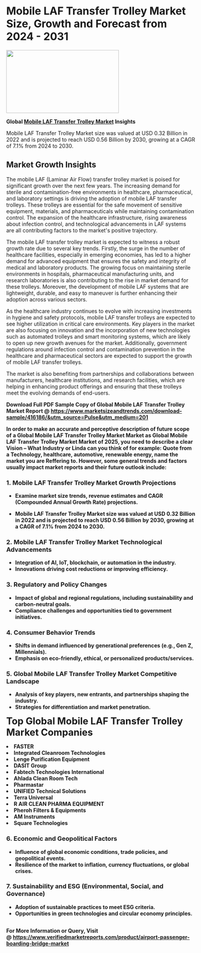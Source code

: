 <H1>Mobile LAF Transfer Trolley Market Size, Growth and Forecast from 2024 - 2031</H1><img class="aligncenter size-medium wp-image-584254" src="https://thirdeyenews.in/wp-content/uploads/2024/09/Global-Market-Research-300x168.jpeg" alt="" width="300" height="168" /><p><strong>Global&nbsp;<a href="https://www.marketsizeandtrends.com/download-sample/416186/&amp;utm_source=Pulse&amp;utm_medium=201">Mobile LAF Transfer Trolley Market</a> Insights</strong></p><p>Mobile LAF Transfer Trolley Market size was valued at USD 0.32 Billion in 2022 and is projected to reach USD 0.56 Billion by 2030, growing at a CAGR of 7.1% from 2024 to 2030.</p><p><h2>Market Growth Insights</h2> <p>The mobile LAF (Laminar Air Flow) transfer trolley market is poised for significant growth over the next few years. The increasing demand for sterile and contamination-free environments in healthcare, pharmaceutical, and laboratory settings is driving the adoption of mobile LAF transfer trolleys. These trolleys are essential for the safe movement of sensitive equipment, materials, and pharmaceuticals while maintaining contamination control. The expansion of the healthcare infrastructure, rising awareness about infection control, and technological advancements in LAF systems are all contributing factors to the market's positive trajectory.</p> <p><strong></strong></p> <p>The mobile LAF transfer trolley market is expected to witness a robust growth rate due to several key trends. Firstly, the surge in the number of healthcare facilities, especially in emerging economies, has led to a higher demand for advanced equipment that ensures the safety and integrity of medical and laboratory products. The growing focus on maintaining sterile environments in hospitals, pharmaceutical manufacturing units, and research laboratories is also contributing to the rise in market demand for these trolleys. Moreover, the development of mobile LAF systems that are lightweight, durable, and easy to maneuver is further enhancing their adoption across various sectors.</p> <p>As the healthcare industry continues to evolve with increasing investments in hygiene and safety protocols, mobile LAF transfer trolleys are expected to see higher utilization in critical care environments. Key players in the market are also focusing on innovation and the incorporation of new technologies such as automated trolleys and smart monitoring systems, which are likely to open up new growth avenues for the market. Additionally, government regulations around infection control and contamination prevention in the healthcare and pharmaceutical sectors are expected to support the growth of mobile LAF transfer trolleys.</p> <p>The market is also benefiting from partnerships and collaborations between manufacturers, healthcare institutions, and research facilities, which are helping in enhancing product offerings and ensuring that these trolleys meet the evolving demands of end-users.</p> <p><strong></p><p><span class=""><strong>Download Full PDF Sample Copy of Global Mobile LAF Transfer Trolley Market Report</strong> @ <a href="https://www.marketsizeandtrends.com/download-sample/416186/&amp;utm_source=Pulse&amp;utm_medium=201" target="_blank">https://www.marketsizeandtrends.com/download-sample/416186/&amp;utm_source=Pulse&amp;utm_medium=201</a></span></p><p>In order to make an accurate and perceptive description of future scope of a Global&nbsp;Mobile LAF Transfer Trolley Market Market as Global&nbsp;Mobile LAF Transfer Trolley Market Market of 2025, you need to describe a clear Vision &ndash; What Industry or Linda can you think of for example: Quote from a Technology, healthcare, automotive, renewable energy, name the market you are Reffering to. However, some general trends and factors usually impact market reports and their future outlook include:</p><h3>1.&nbsp;<strong>Mobile LAF Transfer Trolley Market Growth Projections</strong></h3><ul><li>Examine market size trends, revenue estimates and CAGR (Compounded Annual Growth Rate) projections.</li><li><p>Mobile LAF Transfer Trolley Market size was valued at USD 0.32 Billion in 2022 and is projected to reach USD 0.56 Billion by 2030, growing at a CAGR of 7.1% from 2024 to 2030.</p></li></ul><h3>2.&nbsp;<strong>Mobile LAF Transfer Trolley Market Technological Advancements</strong></h3><ul><li>Integration of AI, IoT, blockchain, or automation in the industry.</li><li>Innovations driving cost reductions or improving efficiency.</li></ul><h3>3.&nbsp;<strong>Regulatory and Policy Changes</strong></h3><ul><li>Impact of global and regional regulations, including sustainability and carbon-neutral goals.</li><li>Compliance challenges and opportunities tied to government initiatives.</li></ul><h3>4.&nbsp;<strong>Consumer Behavior Trends</strong></h3><ul><li>Shifts in demand influenced by generational preferences (e.g., Gen Z, Millennials).</li><li>Emphasis on eco-friendly, ethical, or personalized products/services.</li></ul><h3>5.&nbsp;<strong>Global Mobile LAF Transfer Trolley Market Competitive Landscape</strong></h3><ul><li>Analysis of key players, new entrants, and partnerships shaping the industry.</li><li>Strategies for differentiation and market penetration.</li></ul><p data-pm-slice="1 1 []"><span style="color: inherit; font-family: inherit; font-size: 25px;">Top Global Mobile LAF Transfer Trolley Market Companies</span></p><div class="" data-test-id=""><p><li>FASTER</li><li> Integrated Cleanroom Technologies</li><li> Lenge Purification Equipment</li><li> DASIT Group</li><li> Fabtech Technologies International</li><li> Ahlada Clean Room Tech</li><li> Pharmastar</li><li> UNIFIED Technical Solutions</li><li> Terra Universal</li><li> R AIR CLEAN PHARMA EQUIPMENT</li><li> Pheroh Filters & Equipments</li><li> AM Instruments</li><li> Square Technologies</li></p></div><h3>6.&nbsp;<strong>Economic and Geopolitical Factors</strong></h3><ul><li>Influence of global economic conditions, trade policies, and geopolitical events.</li><li>Resilience of the market to inflation, currency fluctuations, or global crises.</li></ul><h3>7.&nbsp;<strong>Sustainability and ESG (Environmental, Social, and Governance)</strong></h3><ul><li>Adoption of sustainable practices to meet ESG criteria.</li><li>Opportunities in green technologies and circular economy principles.</li></ul><h2><strong style="font-size: 14px;">For More Information or Query, Visit @&nbsp;</strong><a style="background-color: #ffffff; font-size: 14px;" href="https://www.marketsizeandtrends.com/report/mobile-laf-transfer-trolley-market/" target="_blank">https://www.verifiedmarketreports.com/product/airport-passenger-boarding-bridge-market</a></h2>
